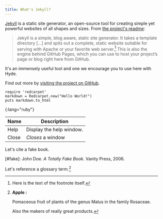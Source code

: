 ```yaml
---
title: What's Jekyll?
---
```


[Jekyll](http://jekyllrb.com) is a static site generator, an open-source tool for creating simple yet powerful websites of all shapes and sizes. From [the project's readme](https://github.com/mojombo/jekyll/blob/master/README.markdown):

  > Jekyll is a simple, blog aware, static site generator. It takes a template directory [...] and spits out a complete, static website suitable for serving with Apache or your favorite web server.[^somesamplefootnote] This is also the engine behind GitHub Pages, which you can use to host your project’s page or blog right here from GitHub.

[^somesamplefootnote]: Here is the text of the footnote itself.

It's an immensely useful tool and one we encourage you to use here with Hyde.

Find out more by [visiting the project on GitHub](https://github.com/mojombo/jekyll).

~~~
require 'redcarpet'
markdown = Redcarpet.new("Hello World!")
puts markdown.to_html
~~~
{:lang="ruby"}


| Name | Description          |
| ------------- | ----------- |
| Help      | Display the help window.|
| Close     | _Closes_ a window     | 



Let's cite a fake book.

[#fake]: John Doe. *A Totally Fake Book*. Vanity Press, 2006.

Let's reference a glossary term.[^glossary]

[^glossary]:**Apple    :**

    Pomaceous fruit of plants of the genus Malus in 
    the family Rosaceae.

    Also the makers of really great products.


[^somesamplefootnote]: Here is the text of the footnote itself.
